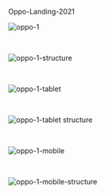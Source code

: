 Oppo-Landing-2021


![oppo-1](https://user-images.githubusercontent.com/45883138/121577960-6eb93200-ca2a-11eb-8bf6-4cdb6e83bb86.png)


<br>

![oppo-1-structure](https://user-images.githubusercontent.com/45883138/121577982-74167c80-ca2a-11eb-89be-e7fcf4cc5c91.png)

<br>

![oppo-1-tablet](https://user-images.githubusercontent.com/45883138/121572685-bccb3700-ca24-11eb-9f2c-799b5dfaae19.png)

<br>

![oppo-1-tablet structure](https://user-images.githubusercontent.com/45883138/121572721-c48adb80-ca24-11eb-8c27-a4da07535988.png)

<br>

![oppo-1-mobile](https://user-images.githubusercontent.com/45883138/121572759-ce144380-ca24-11eb-9b17-90dc17b2675f.png)

<br>

![oppo-1-mobile-structure](https://user-images.githubusercontent.com/45883138/121572802-d79dab80-ca24-11eb-8ff1-b9727c9ae86a.png)


